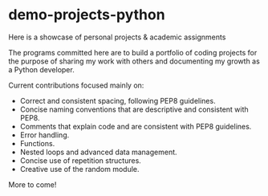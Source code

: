 # demo-projects-python
Here is a showcase of personal projects & academic assignments

The programs committed here are to build a portfolio of coding projects for the purpose of sharing my work with others and documenting my growth as a Python developer.

Current contributions focused mainly on:

- Correct and consistent spacing, following PEP8 guidelines.
- Concise naming conventions that are descriptive and consistent with PEP8.
- Comments that explain code and are consistent with PEP8 guidelines.
- Error handling.
- Functions.
- Nested loops and advanced data management.
- Concise use of repetition structures. 
- Creative use of the random module.

More to come!
